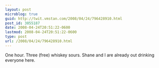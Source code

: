 ```yaml
---
layout: post
microblog: true
guid: http://twit.vmstan.com/2008/04/24/796428910.html
post_id: 3055187
date: 2008-04-24T20:51:22-0600
lastmod: 2008-04-24T20:51:22-0600
type: post
url: /2008/04/24/796428910.html
---
```

One hour. Three (free) whiskey sours. Shane and I are already out drinking everyone here.
